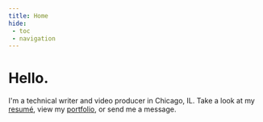 ```yaml
---
title: Home
hide:
 - toc
 - navigation
---
```


# Hello.

I'm a technical writer and video producer in Chicago, IL. Take a look at my [resumé](resume.md), view my [portfolio](portfolio/api_documentation.md/), or send me a message.
